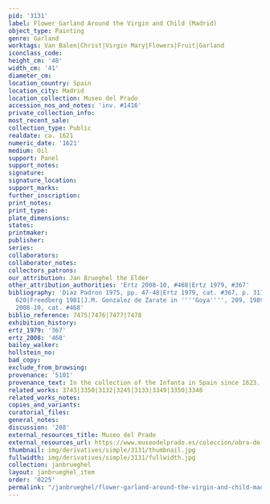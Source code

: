 ```yaml
---
pid: '3131'
label: Flower Garland Around the Virgin and Child (Madrid)
object_type: Painting
genre: Garland
worktags: Van Balen|Christ|Virgin Mary|Flowers|Fruit|Garland
iconclass_code:
height_cm: '48'
width_cm: '41'
diameter_cm:
location_country: Spain
location_city: Madrid
location_collection: Museo del Prado
accession_nos_and_notes: 'inv. #1416'
private_collection_info:
most_recent_sale:
collection_type: Public
realdate: ca. 1621
numeric_date: '1621'
medium: Oil
support: Panel
support_notes:
signature:
signature_location:
support_marks:
further_inscription:
print_notes:
print_type:
plate_dimensions:
states:
printmaker:
publisher:
series:
collaborators:
collaborator_notes:
collectors_patrons:
our_attribution: Jan Brueghel the Elder
other_attribution_authorities: 'Ertz 2008-10, #468|Ertz 1979, #367'
bibliography: 'Diaz Padron 1975, pp. 47-48|Ertz 1979, cat. #367, p. 311, 323, 325,
  620|Freedberg 1981|J.M. Gonzalez de Zarate in ''''Goya'''', 209, 1989, pp. 282-290|Ertz
  2008-10, cat. #468'
biblio_reference: 7475|7476|7477|7478
exhibition_history:
ertz_1979: '367'
ertz_2008: '468'
bailey_walker:
hollstein_no:
bad_copy:
exclude_from_browsing:
provenance: '5101'
provenance_text: In the collection of the Infanta in Spain since 1623.
related_works: 3743|3350|3132|3245|3133|3349|3350|3348
related_works_notes:
copies_and_variants:
curatorial_files:
general_notes:
discussion: '208'
external_resources_title: Museo del Prado
external_resources_url: https://www.museodelprado.es/coleccion/obra-de-arte/guirnalda-con-la-virgen-y-el-nio/291e5bbe-1909-4d73-9b03-f094d1469e4d
thumbnail: img/derivatives/simple/3131/thumbnail.jpg
fullwidth: img/derivatives/simple/3131/fullwidth.jpg
collection: janbrueghel
layout: janbrueghel_item
order: '0225'
permalink: "/janbrueghel/flower-garland-around-the-virgin-and-child-madrid"
---
```


